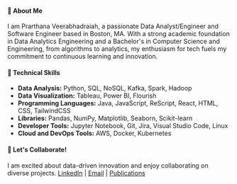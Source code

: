 #### 🦦 About Me
I am Prarthana Veerabhadraiah, a passionate Data Analyst/Engineer and Software Engineer based in Boston, MA. With a strong academic foundation in Data Analytics Engineering and a Bachelor's in Computer Science and Engineering, from algorithms to analytics, my enthusiasm for tech fuels my commitment to continuous learning and innovation.

#### 🚀 Technical Skills
- **Data Analysis:** Python, SQL, NoSQL, Kafka, Spark, Hadoop
- **Data Visualization:** Tableau, Power BI, Flourish
- **Programming Languages:** Java, JavaScript, ReScript, React, HTML, CSS, TailwindCSS
- **Libraries:** Pandas, NumPy, Matplotlib, Seaborn, Scikit-learn
- **Developer Tools:** Jupyter Notebook, Git, Jira, Visual Studio Code, Linux
- **Cloud and DevOps Tools:** AWS, Docker, Kubernetes

#### 🌟 Let's Collaborate!
I am excited about data-driven innovation and enjoy collaborating on diverse projects.
[LinkedIn](<https://www.linkedin.com/in/prarthana-veerabhadraiah/>) | [Email](mailto:veerabhadraiah.p@northeastern.edu) | [Publications](<https://ieeexplore.ieee.org/search/searchresult.jsp?newsearch=true&queryText=prarthana%20v%20siddaganga%20institute%20of%20technology>)

